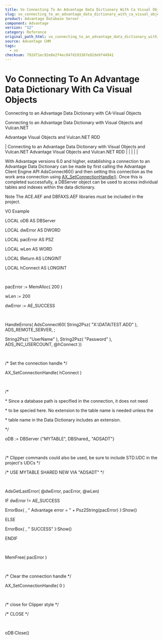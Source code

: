 ```yaml
---
title: Vo Connecting To An Advantage Data Dictionary With Ca Visual Objects
slug: vo_connecting_to_an_advantage_data_dictionary_with_ca_visual_objects
product: Advantage Database Server
component: Advantage
version: "12"
category: Reference
original_path_html: vo_connecting_to_an_advantage_data_dictionary_with_ca_visual_objects.htm
source: Advantage CHM
tags:
  - vo
checksum: 792d71ec92e8e2f4ec847d193367e92de9f44941
---
```


# Vo Connecting To An Advantage Data Dictionary With Ca Visual Objects

Connecting to an Advantage Data Dictionary with CA-Visual Objects

Connecting to an Advantage Data Dictionary with Visual Objects and Vulcan.NET

Advantage Visual Objects and Vulcan.NET RDD

| Connecting to an Advantage Data Dictionary with Visual Objects and Vulcan.NET  Advantage Visual Objects and Vulcan.NET RDD |  |  |  |  |

With Advantage versions 6.0 and higher, establishing a connection to an Advantage Data Dictionary can be made by first calling the Advantage Client Engine API AdsConnect60() and then setting this connection as the work area connection using [AX\_SetConnectionHandle()](vo_ax_setconnectionhandle.md). Once this is completed successfully, a DBServer object can be used to access individual tables and indexes within the data dictionary.

Note The ACE.AEF and DBFAXS.AEF libraries must be included in the project.

VO Example

LOCAL oDB AS DBServer

LOCAL dwError AS DWORD

LOCAL pacError AS PSZ

LOCAL wLen AS WORD

LOCAL lReturn AS LONGINT

LOCAL hConnect AS LONGINT

 

pacError := MemAlloc( 200 )

wLen := 200

dwError := AE\_SUCCESS

 

HandleErrors( AdsConnect60( String2Psz( "X:\DATA\TEST.ADD" ), ADS\_REMOTE\_SERVER, ;

String2Psz( "UserName" ), String2Psz( "Password" ), ADS\_INC\_USERCOUNT, @hConnect ))

 

/\* Set the connection handle \*/

AX\_SetConnectionHandle( hConnect )

 

/\*

\* Since a database path is specified in the connection, it does not need

\* to be specied here. No extension to the table name is needed unless the

\* table name in the Data Dictionary includes an extension.

\*/

oDB := DBServer {"MYTABLE", DBShared,, "ADSADT"}

 

/\* Clipper commands could also be used, be sure to include STD.UDC in the project's UDCs \*/

/\* USE MYTABLE SHARED NEW VIA "ADSADT" \*/

 

AdsGetLastError( @dwError, pacError, @wLen)

IF dwError != AE\_SUCCESS

ErrorBox{ , " Advantage error = " + Psz2String(pacError) }:Show()

ELSE

ErrorBox{ , " SUCCESS" }:Show()

ENDIF

 

MemFree( pacError )

 

/\* Clear the connection handle \*/

AX\_SetConnectionHandle( 0 )

 

/\* close for Clipper style \*/

/\* CLOSE \*/

 

oDB:Close()
